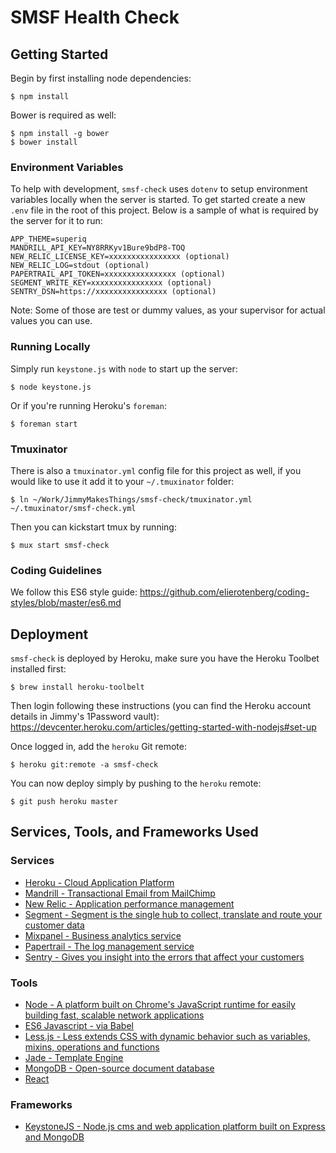 SMSF Health Check
=================

## Getting Started

Begin by first installing node dependencies:

    $ npm install

Bower is required as well:

    $ npm install -g bower
    $ bower install

### Environment Variables

To help with development, `smsf-check` uses `dotenv` to setup environment
variables locally when the server is started. To get started create a new
`.env` file in the root of this project. Below is a sample of what is
required by the server for it to run:

    APP_THEME=superiq
    MANDRILL_API_KEY=NY8RRKyv1Bure9bdP8-TOQ
    NEW_RELIC_LICENSE_KEY=xxxxxxxxxxxxxxxx (optional)
    NEW_RELIC_LOG=stdout (optional)
    PAPERTRAIL_API_TOKEN=xxxxxxxxxxxxxxxx (optional)
    SEGMENT_WRITE_KEY=xxxxxxxxxxxxxxxx (optional)
    SENTRY_DSN=https://xxxxxxxxxxxxxxxx (optional)

Note: Some of those are test or dummy values, as your supervisor for actual
values you can use.

### Running Locally

Simply run `keystone.js` with `node` to start up the server:

    $ node keystone.js

Or if you're running Heroku's `foreman`:

    $ foreman start

### Tmuxinator

There is also a `tmuxinator.yml` config file for this project as well, if you
would like to use it add it to your `~/.tmuxinator` folder:

    $ ln ~/Work/JimmyMakesThings/smsf-check/tmuxinator.yml ~/.tmuxinator/smsf-check.yml

Then you can kickstart tmux by running:

    $ mux start smsf-check

### Coding Guidelines

We follow this ES6 style guide: https://github.com/elierotenberg/coding-styles/blob/master/es6.md

## Deployment

`smsf-check` is deployed by Heroku, make sure you have the Heroku Toolbet
installed first:

    $ brew install heroku-toolbelt

Then login following these instructions (you can find the Heroku account
details in Jimmy's 1Password vault):
https://devcenter.heroku.com/articles/getting-started-with-nodejs#set-up

Once logged in, add the `heroku` Git remote:

    $ heroku git:remote -a smsf-check

You can now deploy simply by pushing to the `heroku` remote:

    $ git push heroku master

## Services, Tools, and Frameworks Used

### Services

* [Heroku - Cloud Application Platform](https://www.heroku.com/)
* [Mandrill - Transactional Email from MailChimp](https://mandrill.com/)
* [New Relic - Application performance management](http://newrelic.com)
* [Segment - Segment is the single hub to collect, translate and route your customer data](https://segment.com)
* [Mixpanel - Business analytics service](https://mixpanel.com)
* [Papertrail - The log management service](https://papertrailapp.com)
* [Sentry - Gives you insight into the errors that affect your customers](https://www.getsentry.com/welcome/)

### Tools

* [Node - A platform built on Chrome's JavaScript runtime for easily building fast, scalable network applications](https://nodejs.org/)
* [ES6 Javascript - via Babel](https://github.com/lukehoban/es6features)
* [Less.js - Less extends CSS with dynamic behavior such as variables, mixins, operations and functions](http://lesscss.org)
* [Jade - Template Engine](http://jade-lang.com)
* [MongoDB - Open-source document database](https://www.mongodb.org)
* [React](https://facebook.github.io/react)

### Frameworks

* [KeystoneJS - Node.js cms and web application platform built on Express and MongoDB](http://keystonejs.com/)
